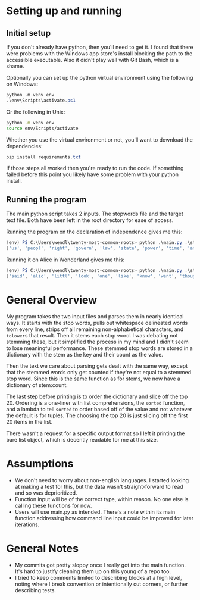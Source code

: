 # Setting up and running
## Initial setup
If you don't already have python, then you'll need to get it. I found that there were problems with the Windows app store's install blocking the path to the accessible executable. Also it didn't play well with Git Bash, which is a shame.

Optionally you can set up the python virtual environment using the following on Windows:
```powershell
python -m venv env
.\env\Scripts\activate.ps1
```
Or the following in Unix:
```bash
python -m venv env
source env/Scripts/activate
```

Whether you use the virtual environment or not, you'll want to download the dependencies:
```powershell
pip install requirements.txt
```

If those steps all worked then you're ready to run the code. If something failed before this point you likely have some problem with your python install. 

## Running the program
The main python script takes 2 inputs. The stopwords file and the target text file. Both have been left in the root directory for ease of access.

Running the program on the declaration of independence gives me this:
```powershell
(env) PS C:\Users\wendl\twenty-most-common-roots> python .\main.py .\stopwords.txt .\Text1.txt
['us', 'peopl', 'right', 'govern', 'law', 'state', 'power', 'time', 'among', 'declar', 'establish', 'refus', 'form', 'abolish', 'new', 'coloni', 'assent', 'larg', 'legislatur', 'legisl']
```

Running it on Alice in Wonderland gives me this:
```powershell
(env) PS C:\Users\wendl\twenty-most-common-roots> python .\main.py .\stopwords.txt .\Text2.txt
['said', 'alic', 'littl', 'look', 'one', 'like', 'know', 'went', 'thought', 'go', 'thing', 'queen', 'time', 'say', 'get', 'see', 'think', 'king', 'turtl', 'head']
```

# General Overview
My program takes the two input files and parses them in nearly identical ways. It starts with the stop words, pulls out whitespace delineated words from every line, strips off all remaining non-alphabetical characters, and `tolower`s that result. Then it stems each stop word. I was debating not stemming these, but it simplified the process in my mind and I didn't seem to lose meaningful performance. These stemmed stop words are stored in a dictionary with the stem as the key and their count as the value.

Then the text we care about parsing gets dealt with the same way, except that the stemmed words only get counted if they're not equal to a stemmed stop word. Since this is the same function as for stems, we now have a dictionary of stem:count.

The last step before printing is to order the dictionary and slice off the top 20. Ordering is a one-liner with list comprehensions, the `sorted` function, and a lambda to tell `sorted` to order based off of the value and not whatever the default is for tuples. The choosing the top 20 is just slicing off the first 20 items in the list.

There wasn't a request for a specific output format so I left it printing the bare list object, which is decently readable for me at this size.

# Assumptions
- We don't need to worry about non-english languages. I started looking at making a test for this, but the data wasn't straight-forward to read and so was deprioritized.
- Function input will be of the correct type, within reason. No one else is calling these functions for now.
- Users will use main.py as intended. There's a note within its main function addressing how command line input could be improved for later iterations.

# General Notes
- My commits got pretty sloppy once I really got into the main function. It's hard to justify cleaning them up on this young of a repo too.
- I tried to keep comments limited to describing blocks at a high level, noting where I break convention or intentionally cut corners, or further describing tests.